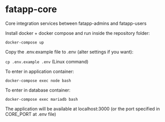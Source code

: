 # fatapp-core
Core integration services between fatapp-admins and fatapp-users

Install docker + docker compose and run inside the repository folder:

`docker-compose up`

Copy the .env.example file to .env (alter settings if you want):

`cp .env.example .env` (Linux command)

To enter in application container:

`docker-compose exec node bash`

To enter in database container:

`docker-compose exec mariadb bash`

The application will be available at localhost:3000 (or the port specified in CORE_PORT at .env file)